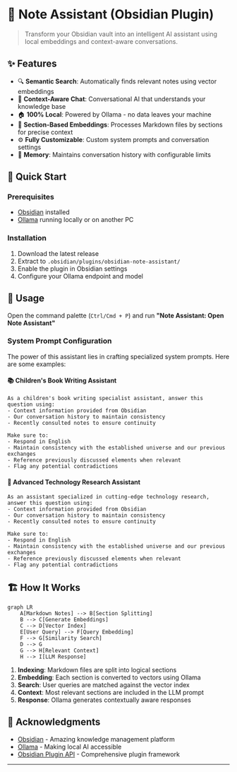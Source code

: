 # 🧠 Note Assistant (Obsidian Plugin)

> Transform your Obsidian vault into an intelligent AI assistant using local embeddings and context-aware conversations.

## ✨ Features

- 🔍 **Semantic Search**: Automatically finds relevant notes using vector embeddings
- 💬 **Context-Aware Chat**: Conversational AI that understands your knowledge base
- 🏠 **100% Local**: Powered by Ollama - no data leaves your machine
- 📝 **Section-Based Embeddings**: Processes Markdown files by sections for precise context
- ⚙️ **Fully Customizable**: Custom system prompts and conversation settings
- 🧠 **Memory**: Maintains conversation history with configurable limits

## 🚀 Quick Start

### Prerequisites

- [Obsidian](https://obsidian.md/) installed
- [Ollama](https://ollama.ai) running locally or on another PC

### Installation

1. Download the latest release
2. Extract to `.obsidian/plugins/obsidian-note-assistant/`
3. Enable the plugin in Obsidian settings
4. Configure your Ollama endpoint and model

## 📖 Usage

Open the command palette (`Ctrl/Cmd + P`) and run **"Note Assistant: Open Note Assistant"**

### System Prompt Configuration

The power of this assistant lies in crafting specialized system prompts. Here are some examples:

#### 📚 Children's Book Writing Assistant
```
As a children's book writing specialist assistant, answer this question using:
- Context information provided from Obsidian
- Our conversation history to maintain consistency
- Recently consulted notes to ensure continuity

Make sure to:
- Respond in English
- Maintain consistency with the established universe and our previous exchanges
- Reference previously discussed elements when relevant
- Flag any potential contradictions
```

#### 🔬 Advanced Technology Research Assistant
```
As an assistant specialized in cutting-edge technology research, answer this question using:
- Context information provided from Obsidian
- Our conversation history to maintain consistency
- Recently consulted notes to ensure continuity

Make sure to:
- Respond in English
- Maintain consistency with the established universe and our previous exchanges
- Reference previously discussed elements when relevant
- Flag any potential contradictions
```

## 🏗️ How It Works

```mermaid
graph LR
    A[Markdown Notes] --> B[Section Splitting]
    B --> C[Generate Embeddings]
    C --> D[Vector Index]
    E[User Query] --> F[Query Embedding]
    F --> G[Similarity Search]
    D --> G
    G --> H[Relevant Context]
    H --> I[LLM Response]
```

1. **Indexing**: Markdown files are split into logical sections
2. **Embedding**: Each section is converted to vectors using Ollama
3. **Search**: User queries are matched against the vector index
4. **Context**: Most relevant sections are included in the LLM prompt
5. **Response**: Ollama generates contextually aware responses

## 🙏 Acknowledgments

- [Obsidian](https://obsidian.md/) - Amazing knowledge management platform
- [Ollama](https://ollama.ai) - Making local AI accessible
- [Obsidian Plugin API](https://github.com/obsidianmd/obsidian-api) - Comprehensive plugin framework

---
